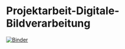 # Projektarbeit-Digitale-Bildverarbeitung

[![Binder](https://mybinder.org/badge_logo.svg)](https://mybinder.org/v2/gh/dario1912/Projektarbeit-Digitale-Bildverarbeitung/main?labpath=Notebook_Dario_Villani.ipynb)
